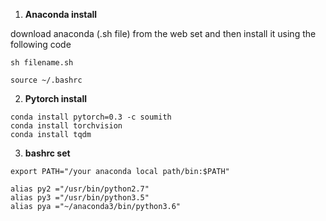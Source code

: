 1. **Anaconda install**

download anaconda (.sh file) from the web set and then install it using the following code
```
sh filename.sh

source ~/.bashrc
```
2. **Pytorch install**
```
conda install pytorch=0.3 -c soumith
conda install torchvision
conda install tqdm
```
3. **bashrc set**
```
export PATH="/your anaconda local path/bin:$PATH"

alias py2 ="/usr/bin/python2.7"
alias py3 ="/usr/bin/python3.5"
alias pya ="~/anaconda3/bin/python3.6"
```
